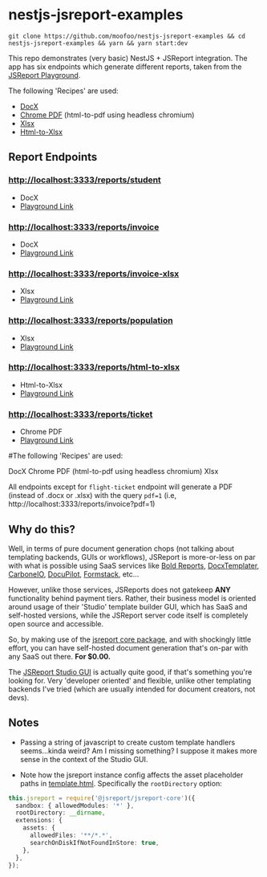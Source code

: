 # nestjs-jsreport-examples

```console
git clone https://github.com/moofoo/nestjs-jsreport-examples && cd nestjs-jsreport-examples && yarn && yarn start:dev
```

This repo demonstrates (very basic) NestJS + JSReport integration. The app has six endpoints which generate different reports, taken from the [JSReport Playground](https://playground.jsreport.net/).

The following 'Recipes' are used:

- [DocX](https://jsreport.net/learn/docx)
- [Chrome PDF](https://jsreport.net/learn/chrome-pdf) (html-to-pdf using headless chromium)
- [Xlsx](https://jsreport.net/learn/xlsx)
- [Html-to-Xlsx](https://jsreport.net/learn/html-to-xlsx)

## Report Endpoints

### [http://localhost:3333/reports/student](http://localhost:3333/reports/student)

- DocX
- [Playground Link](https://playground.jsreport.net/w/admin/d7o0nIWc)

### [http://localhost:3333/reports/invoice](http://localhost:3333/reports/invoice)

- DocX
- [Playground Link](https://playground.jsreport.net/w/admin/yo9J3hvu)

### [http://localhost:3333/reports/invoice-xlsx](http://localhost:3333/reports/invoice-xlsx)

- Xlsx
- [Playground Link](https://playground.jsreport.net/w/admin/Lh8Kjc~f)

### [http://localhost:3333/reports/population](http://localhost:3333/reports/population)

- Xlsx
- [Playground Link](https://playground.jsreport.net/w/admin/V71OgRWt)

### [http://localhost:3333/reports/html-to-xlsx](http://localhost:3333/reports/html-to-xlsx)

- Html-to-Xlsx
- [Playground Link](https://playground.jsreport.net/w/admin/h45L49Dp)

### [http://localhost:3333/reports/ticket](http://localhost:3333/reports/ticket)

- Chrome PDF
- [Playground Link](https://playground.jsreport.net/w/admin/ms2EkdfI)

#The following 'Recipes' are used:

DocX
Chrome PDF (html-to-pdf using headless chromium)
Xlsx

All endpoints except for `flight-ticket` endpoint will generate a PDF (instead of .docx or .xlsx) with the query `pdf=1` (i.e, http://localhost:3333/reports/invoice?pdf=1)

## Why do this?

Well, in terms of pure document generation chops (not talking about templating backends, GUIs or workflows), JSReport is more-or-less on par with what is possible using SaaS services like [Bold Reports](https://www.boldreports.com/), [DocxTemplater](https://docxtemplater.com/), [CarboneIO](https://carbone.io), [DocuPilot](https://docupilot.app/), [Formstack](https://www.formstack.com/), etc...

However, unlike those services, JSReports does not gatekeep **ANY** functionality behind payment tiers. Rather, their business model is oriented around usage of their 'Studio' template builder GUI, which has SaaS and self-hosted versions, while the JSReport server code itself is completely open source and accessible.

So, by making use of the [jsreport core package](https://github.com/jsreport/jsreport/tree/master/packages/jsreport-core), and with shockingly little effort, you can have self-hosted document generation that's on-par with any SaaS out there. **For $0.00.**

The [JSReport Studio GUI](https://playground.jsreport.net/w/admin/S3xqZ0Zc) is actually quite good, if that's something you're looking for. Very 'developer oriented' and flexible, unlike other templating backends I've tried (which are usually intended for document creators, not devs).

## Notes

- Passing a string of javascript to create custom template handlers seems...kinda weird? Am I missing something? I suppose it makes more sense in the context of the Studio GUI.

- Note how the jsreport instance config affects the asset placeholder paths in [template.html](src/jsreport/examples/flight-ticket/template.html). Specifically the `rootDirectory` option:

```typescript
this.jsreport = require('@jsreport/jsreport-core')({
  sandbox: { allowedModules: '*' },
  rootDirectory: __dirname,
  extensions: {
    assets: {
      allowedFiles: '**/*.*',
      searchOnDiskIfNotFoundInStore: true,
    },
  },
});
```
